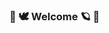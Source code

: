 ###  🌷 🕊 Welcome 🪐 🌱

<!--
**DrDavie1/DrDavie1** is a ✨ _special_ ✨ repository because its `README.md` (this file) appears on your GitHub profile.

- 🧪 Physics
- 👨‍💻 Scientific Computing
- 🐍 Python
